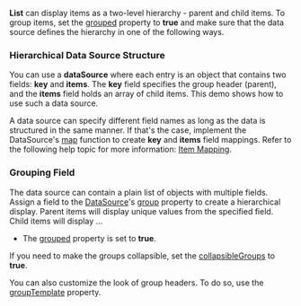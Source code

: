 **List** can display items as a two-level hierarchy - parent and child items. To group items, set the [grouped](/Documentation/ApiReference/UI_Components/dxList/Configuration/#grouped) property to **true** and make sure that the data source defines the hierarchy in one of the following ways. 

### Hierarchical Data Source Structure

You can use a **dataSource** where each entry is an object that contains two fields: **key** and **items**. The **key** field specifies the group header (parent), and the **items** field holds an array of child items. This demo shows how to use such a data source.

A data source can specify different field names as long as the data is structured in the same manner. If that's the case, implement the DataSource's [map](/Documentation/ApiReference/Data_Layer/DataSource/Configuration/#map) function to create **key** and **items** field mappings. Refer to the following help topic for more information: [Item Mapping](/Documentation/Guide/Data_Binding/Data_Layer/#Reading_Data/Data_Transformation/Item_Mapping).

### Grouping Field

The data source can contain a plain list of objects with multiple fields. Assign a field to the [DataSource](https://js.devexpress.com/Documentation/ApiReference/Data_Layer/DataSource/)'s [group](/Documentation/ApiReference/Data_Layer/DataSource/Configuration/#group) property to create a hierarchical display. Parent items will display unique values from the specified field. Child items will display ... 

- The [grouped](/Documentation/ApiReference/UI_Components/dxList/Configuration/#grouped) property is set to **true**.    

If you need to make the groups collapsible, set the [collapsibleGroups](/Documentation/ApiReference/UI_Components/dxList/Configuration/#collapsibleGroups) to **true**. 

You can also customize the look of group headers. To do so, use the [groupTemplate](/Documentation/ApiReference/UI_Components/dxList/Configuration/#groupTemplate) property.
